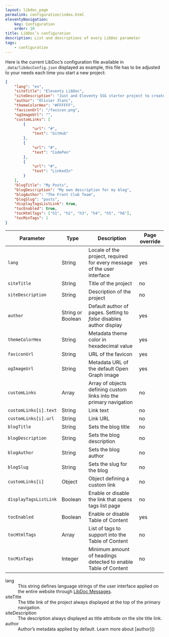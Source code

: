 ```yaml
---
layout: libdoc_page
permalink: configuration/index.html
eleventyNavigation:
    key: Configuration
    order: 10
title: LibDoc’s configuration
description: List and descriptions of every LibDoc parameter
tags:
    - configuration
---
```


Here is the current LibDoc’s configuration file available in `_data/libdocConfig.json` displayed as example, this file has to be adjusted to your needs each time you start a new project:

```json
{
    "lang": "en",
    "siteTitle": "Eleventy LibDoc",
    "siteDescription": "Just and Eleventy SSG starter project to create documentation website",
    "author": "Olivier 3lanc",
    "themeColorHex": "#FFFFFF",
    "faviconUrl": "/favicon.png",
    "ogImageUrl": "",
    "customLinks": [
        {
            "url": "#",
            "text": "GitHub"
        },
        {
            "url": "#",
            "text": "CodePen"
        },
        {
            "url": "#",
            "text": "LinkedIn"
        }
    ],
    "blogTitle": "My Posts",
    "blogDescription": "My own description for my blog",
    "blogAuthor": "The Front Club Team",
    "blogSlug": "posts",
    "displayTagsListLink": true,
    "tocEnabled": true,
    "tocHtmlTags": ["h1", "h2", "h3", "h4", "h5", "h6"],
    "tocMinTags": 1
}
```

Parameter | Type | Description | Page override
--- |--- |--- |---
`lang`| String | Locale of the project, required for every message of the user interface | yes
`siteTitle` | String | Title of the project | no
`siteDescription` | String | Description of the project | no
`author` | String or Boolean | Default author of pages. Setting to <var>false</var> disables author display | yes
`themeColorHex` | String | Metadata theme color in hexadecimal value | yes
`faviconUrl` | String | URL of the favicon | yes
`ogImageUrl` | String | Metadata URL of the default Open Graph image | yes
`customLinks` | Array | Array of objects defining custom links into the primary navigation | no
`customLinks[i].text` | String | Link text | no
`customLinks[i].url` | String | Link URL | no
`blogTitle` | String | Sets the blog title | no
`blogDescription` | String | Sets the blog description | no
`blogAuthor` | String | Sets the blog author | no
`blogSlug` | String | Sets the slug for the blog | no
`customLinks[i]` | Object | Object defining a custom link | no
`displayTagsListLink` | Boolean | Enable or disable the link that opens tags list page | no
`tocEnabled` | Boolean | Enable or disable Table of Content | yes
`tocHtmlTags` | Array | List of tags to support into the Table of Content | no
`tocMinTags` | Integer | Minimum amount of headings detected to enable Table of Content | no

<dl>
    <dt>lang</dt>
    <dd>This string defines language strings of the user interface applied on the entire website through <a href="/content/configuration/messages.md">LibDoc Messages</a>.</dd>
    <dt>siteTitle</dt>
    <dd>The title link of the project always displayed at the top of the primary navigation.</dd>
    <dt>siteDescription</dt>
    <dd>The description always displayed as title attribute on the site title link.</dd>
    <dt>author</dt>
    <dd>Author’s metadata applied by default. Learn more about [author]()</dd>
</dl>